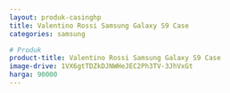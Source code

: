 ```yaml
---
layout: produk-casinghp
title: Valentino Rossi Samsung Galaxy S9 Case
categories: samsung

# Produk
product-title: Valentino Rossi Samsung Galaxy S9 Case
image-drive: 1VX6gtTDZkDJNWHeJEC2Ph3TV-3JhVxGt
harga: 90000
---
```

